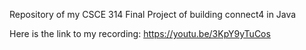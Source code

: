 Repository of my CSCE 314 Final Project of building connect4 in Java

Here is the link to my recording:
https://youtu.be/3KpY9yTuCos
